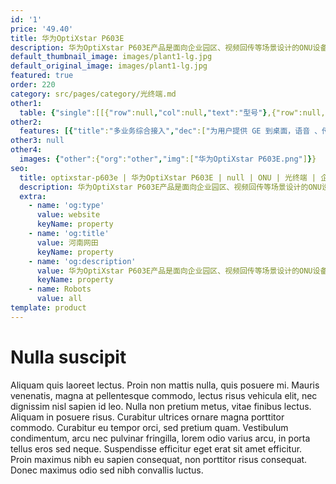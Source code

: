 ```yaml
---
id: '1'
price: '49.40'
title: 华为OptiXstar P603E
description: 华为OptiXstar P603E产品是面向企业园区、视频回传等场景设计的ONU设备，可以提供8个GE业务接口，为用户带来高 质量的语音、数据和高清视频等业务体验。
default_thumbnail_image: images/plant1-lg.jpg
default_original_image: images/plant1-lg.jpg
featured: true
order: 220
category: src/pages/category/光终端.md
other1: 
  table: {"single":[[{"row":null,"col":null,"text":"型号"},{"row":null,"col":null,"text":"华为OptiXstar P603E"}],[{"row":null,"col":null,"text":"尺寸（高×宽×深）"},{"row":null,"col":null,"text":"220mm x 150mm x 35mm（不含脚垫）"}],[{"row":null,"col":null,"text":"重量（不包含适配器）"},{"row":null,"col":null,"text":"约1030 g "}],[{"row":null,"col":null,"text":"工作环境温度"},{"row":null,"col":null,"text":"-40°C ~ +55°C"}],[{"row":null,"col":null,"text":"工作环境湿度"},{"row":null,"col":null,"text":"5% RH ～ 95% RH，非凝结"}],[{"row":null,"col":null,"text":"电源适配器额定输入范围"},{"row":null,"col":null,"text":"100 ～ 240V AC，50/60 Hz"}],[{"row":null,"col":null,"text":"网络侧接口"},{"row":null,"col":null,"text":"GPON"}],[{"row":null,"col":null,"text":"用户侧接口"},{"row":null,"col":null,"text":"8*GE"}],[{"row":null,"col":null,"text":"最大功耗"},{"row":null,"col":null,"text":"5.64W "}],[{"row":null,"col":null,"text":"安装方式"},{"row":null,"col":null,"text":"支持室内桌面平放、挂墙或网络箱中安装 "}],[{"row":null,"col":null,"text":"防雷规格"},{"row":null,"col":null,"text":"GE：共模4kV，差模0.5kV\nAC电源：共模6kV，差模6kV "}],[{"row":null,"col":null,"text":"PON接口"},{"row":null,"col":null,"text":"• 支持GPON光模块，接口类型：SC/UPC\n• 遵循标准ITU-T G.984.2， Class B+\n• 接收灵敏度：-27dBm\n• 过载光功率：-8dBm\n• 传输速率：下行速率2.488Gbit/s，上行速率1.244Gbit/s\n• Type B单归属\n• Type B双归属（二层转发模式下支持） "}],[{"row":null,"col":null,"text":"GE电接口"},{"row":null,"col":null,"text":"• 接口类型：RJ-45\n• 10/100/1000 Mbit/s接口速率自适应\n• MDI/MDIX自动配置\n• MAC地址学习数配置\n• 基于以太端口的VLAN透传、过滤 "}]]}
other2:
  features: [{"title":"多业务综合接入","dec":["为用户提供 GE 到桌面，语音 、传真，视频监控等多种业务接入"]},{"title":"全场景适配","dec":["支持室内、室外部署，设备即插即用，匹配全场景综合业务应用"]},{"title":"高可靠性","dec":["支持Type B双归属业务保护，光纤中断后50ms内完成倒换，业务“0”中断"]}]
other3: null
other4:
  images: {"other":{"org":"other","img":["华为OptiXstar P603E.png"]}}
seo:
  title: optixstar-p603e | 华为OptiXstar P603E | null | ONU | 光终端 | 企业光网络
  description: 华为OptiXstar P603E产品是面向企业园区、视频回传等场景设计的ONU设备，可以提供8个GE业务接口，为用户带来高 质量的语音、数据和高清视频等业务体验。
  extra:
    - name: 'og:type'
      value: website
      keyName: property
    - name: 'og:title'
      value: 河南网田
      keyName: property
    - name: 'og:description'
      value: 华为OptiXstar P603E产品是面向企业园区、视频回传等场景设计的ONU设备，可以提供8个GE业务接口，为用户带来高 质量的语音、数据和高清视频等业务体验。
      keyName: property
    - name: Robots
      value: all
template: product
---
```


# Nulla suscipit

Aliquam quis laoreet lectus. Proin non mattis nulla, quis posuere mi. Mauris venenatis, magna at pellentesque commodo, lectus risus vehicula elit, nec dignissim nisl sapien id leo. Nulla non pretium metus, vitae finibus lectus. Aliquam in posuere risus. Curabitur ultrices ornare magna porttitor commodo. Curabitur eu tempor orci, sed pretium quam. Vestibulum condimentum, arcu nec pulvinar fringilla, lorem odio varius arcu, in porta tellus eros sed neque. Suspendisse efficitur eget erat sit amet efficitur. Proin maximus nibh eu sapien consequat, non porttitor risus consequat. Donec maximus odio sed nibh convallis luctus.